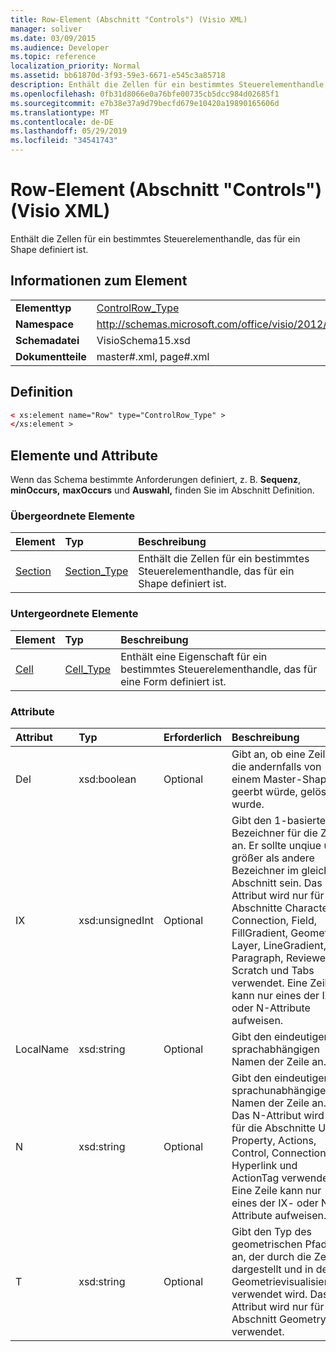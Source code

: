 ```yaml
---
title: Row-Element (Abschnitt "Controls") (Visio XML)
manager: soliver
ms.date: 03/09/2015
ms.audience: Developer
ms.topic: reference
localization_priority: Normal
ms.assetid: bb61870d-3f93-59e3-6671-e545c3a85718
description: Enthält die Zellen für ein bestimmtes Steuerelementhandle, das für ein Shape definiert ist.
ms.openlocfilehash: 0fb31d8066e0a76bfe00735cb5dcc984d02685f1
ms.sourcegitcommit: e7b38e37a9d79becfd679e10420a19890165606d
ms.translationtype: MT
ms.contentlocale: de-DE
ms.lasthandoff: 05/29/2019
ms.locfileid: "34541743"
---
```

# <a name="row-element-controls-section-visio-xml"></a>Row-Element (Abschnitt "Controls") (Visio XML)

Enthält die Zellen für ein bestimmtes Steuerelementhandle, das für ein Shape definiert ist.
  
## <a name="element-information"></a>Informationen zum Element

|||
|:-----|:-----|
|**Elementtyp** <br/> |[ControlRow_Type](controlrow_type-complextypevisio-xml.md) <br/> |
|**Namespace** <br/> |http://schemas.microsoft.com/office/visio/2012/main  <br/> |
|**Schemadatei** <br/> |VisioSchema15.xsd  <br/> |
|**Dokumentteile** <br/> |master#.xml, page#.xml  <br/> |
   
## <a name="definition"></a>Definition

```XML
< xs:element name="Row" type="ControlRow_Type" >
</xs:element >
```

## <a name="elements-and-attributes"></a>Elemente und Attribute

Wenn das Schema bestimmte Anforderungen definiert, z. B. **Sequenz**, **minOccurs,** **maxOccurs** und **Auswahl,** finden Sie im Abschnitt Definition. 
  
### <a name="parent-elements"></a>Übergeordnete Elemente

|**Element**|**Typ**|**Beschreibung**|
|:-----|:-----|:-----|
|[Section](section-element-sheet_type-complextypevisio-xml.md) <br/> |[Section_Type](section_type-complextypevisio-xml.md) <br/> |Enthält die Zellen für ein bestimmtes Steuerelementhandle, das für ein Shape definiert ist.  <br/> |
   
### <a name="child-elements"></a>Untergeordnete Elemente

|**Element**|**Typ**|**Beschreibung**|
|:-----|:-----|:-----|
|[Cell](cell-element-controls-rowvisio-xml.md) <br/> |[Cell_Type](cell_type-complextypevisio-xml.md) <br/> |Enthält eine Eigenschaft für ein bestimmtes Steuerelementhandle, das für eine Form definiert ist.  <br/> |
   
### <a name="attributes"></a>Attribute

|**Attribut**|**Typ**|**Erforderlich**|**Beschreibung**|**Mögliche Werte**|
|:-----|:-----|:-----|:-----|:-----|
|Del  <br/> |xsd:boolean  <br/> |Optional  <br/> |Gibt an, ob eine Zeile, die andernfalls von einem Master-Shape geerbt würde, gelöscht wurde.  <br/> |Werte des typs xsd:boolean.  <br/> |
|IX  <br/> |xsd:unsignedInt  <br/> |Optional  <br/> |Gibt den 1-basierten Bezeichner für die Zeile an. Er sollte unqiue und größer als andere Bezeichner im gleichen Abschnitt sein. Das IX-Attribut wird nur für die Abschnitte Character, Connection, Field, FillGradient, Geometry, Layer, LineGradient, Paragraph, Reviewer, Scratch und Tabs verwendet. Eine Zeile kann nur eines der IX- oder N-Attribute aufweisen.  <br/> |Werte des xsd:unsignedInt-Typs.  <br/> |
|LocalName  <br/> |xsd:string  <br/> |Optional  <br/> |Gibt den eindeutigen sprachabhängigen Namen der Zeile an.  <br/> |Werte des xsd:string-Typs.  <br/> |
|N  <br/> |xsd:string  <br/> |Optional  <br/> |Gibt den eindeutigen sprachunabhängigen Namen der Zeile an. Das N-Attribut wird nur für die Abschnitte User, Property, Actions, Control, Connection, Hyperlink und ActionTag verwendet. Eine Zeile kann nur eines der IX- oder N-Attribute aufweisen.  <br/> |Werte des xsd:string-Typs.  <br/> |
|T  <br/> |xsd:string  <br/> |Optional  <br/> |Gibt den Typ des geometrischen Pfads an, der durch die Zeile dargestellt und in der Geometrievisualisierung verwendet wird. Das T-Attribut wird nur für den Abschnitt Geometry verwendet.  <br/> |Werte des xsd:string-Typs.  <br/> |
   

